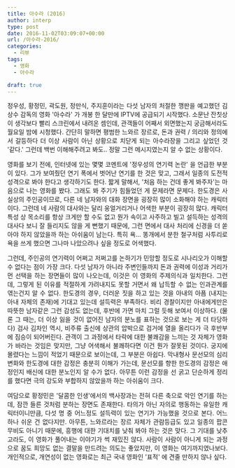 ```yaml
---
title: 아수라 (2016)
author: interp
type: post
date: 2016-11-02T03:09:07+00:00
url: /아수라-2016/
categories:
  - 리뷰
tags:
  - 영화
  - 아수라

draft: true
---
```

<p style="text-align: justify;">
  정우성, 황정민, 곽도원, 정만식, 주지훈이라는 다섯 남자의 처절한 깽판을 예고했던 김상수 감독의 영화 '아수라' 가 개봉 한 달만에 IPTV에 공급되기 시작했다. 소문난 잔칫상이 생각보다 빨리 스크린에서 내려온 셈인데, 관객들이 어째서 외면했는지 궁금해서라도 월요일 밤에 시청했다. 간단히 말하면 평범한 느와르 장르로, 돈과 권력 / 의리와 정의에서 갈등하다 더 이상 사람이 아닌 상황으로 치닫게 되는 아수라장을 그리고 싶었던 것 '같다.' 그런데 백번 이해해주려고 봐도.. 정말 그런 메시지였는지 알 수 없는 상황이다.
</p>

<p style="text-align: justify;">
  영화를 보기 전에, 인터넷에 있는 몇몇 코멘트에 '정우성의 연기력 논란' 을 언급한 부분이 있다. 그가 보여줬던 연기 폭에서 벗어난 연기를 한 것은 맞고, 그래서 일종의 도전적 성격으로 봐야 한다고 생각하기도 한다. 짧게 말해서, '처음 하는 건데 좋게 봐주자'는 마음으로 나는 영화를 봤다. 그래도 봐 주기가 힘들었던 게 문제라면 문제다. 한도경은 사실상의 주인공이므로, 다른 네 남자와의 대화 장면을 굉장히 많이 소화해야 하는 캐릭터이다. 그런데 네 사람의 대사와는 달리 웅얼거리거나 어색한 부분이 굉장히 많다. 캐릭터 특성 상 목소리를 항상 크게만 할 수도 없고 뭔가 속이고 사주하고 빌고 설득하는 성격의 대사다 보니 잘 들리지도 않을 게 뻔했기 때문에, 그런 면에서 대사 처리에 신경을 더 쏟아야 하지 않았을까 하는 아쉬움이 남는다. 특히 욕&#8230; 똥개에서 분한 철구처럼 사투리로 욕을 쓰게 했으면 그나마 나았으려나 싶을 정도로 어색했다.
</p>

<p style="text-align: justify;">
  그런데, 주인공의 연기력이 어쩌고 저쩌고를 논하기가 민망할 정도로 시나리오가 이해할 수 없다는 점이 가장 크다. 다섯 남자가 아니라 주변인들까지 돈과 권력에 이성과 거리가 먼 선택을 하는 장면들이 많이 나오는데, 이것은 이 영화의 주제의식과 일치한다. 그런데, 그렇게 된 이유를 적절하게 가려내지도 못할 거면서 왜 납득할 수 없는 인과관계를 엮는건지 알 수 없다. 한도경의 경우, 더러운 짓을 하고 있는 것을 아내의 아픔 (내지는 아내 자체의 존재)에 기대고 있는데 설득력은 부족하다. 비리 경찰이지만 아내에게만은 따뜻한 남자같은 그런 감성도 없는데, 후반에 가면 마치 그럴 듯해 보여서 이상하다. (물론 그 때는, 더 이상 잃을 것이 없어진 남자의 분노를 표하는 것으로 보는 게 더 타당하다) 검사 김차인 역시, 비주류 출신에 상관의 압박으로 검거에 열을 올리다가 극 후반부에 짐승이 되어버린다. 관객이 그 과정에서 타락에 대한 불쾌감을 느끼는 것 자체가 영화가 바라는 것임은 맞지만, 그냥 어색해서 불쾌하다면 이건 뭔가 잘못된 것이다. 궁지에 몰렸다는 느낌이 적었기 때문으로 보이는데, 그 부분은 아쉽다. 막내형사 문선모의 심리 변화와 한도경에 대한 감정은 충분히 이해가 가는데, 문선모를 향한 한도경의 감정은 애정인지 배신에 대한 분노인지 알 수가 없다. 아무튼 이런 감정을 선 굵고 단순하게 정리를 했다면 극의 강도와 부합하지 않았을까 하는 아쉬움이 크다.
</p>

<p style="text-align: justify;">
  여담으로 황정민은 '달콤한 인생'에서의 백사장과는 전혀 다른 축으로 악인 연기를 하는데, 잠깐 들른 것처럼 분하는 장면도 존재한다. 타의가 아닌 자의로 행동하는 유일한 캐릭터이니만큼, 다섯 명 중 어느정도 설득력이 있는 연기가 가능했을 것으로 본다. 어느 하나 쉬운 건 없다지만. 아무튼, 느와르라는 장르 자체가 관람등급도 있고 일종의 팝콘 무비도 아니기 때문에, 흥행에 대한 기대치를 낮춰 봐야 하는 것은 맞다. 그 기대를 낮추고라도, 이 영화가 풀어내는 이야기가 썩 재밌진 않다. 사람이 사람이 아니게 되는 과정으로 꿈도 희망도 없는 결말을 만드려는 의도는 좋았지만, 이 영화는 여기까지였나보다. 개인적으로, 개연성이 없는 영화로는 최근 국내 영화인 '표적' 에 견줄 만하지 않나 싶다.
</p>
